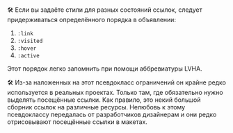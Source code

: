 
🛠 Если вы задаёте стили для разных состояний ссылок, следует придерживаться определённого порядка в объявлении:

1. `:link`
1. `:visited`
1. `:hover`
1. `:active`

Этот порядок легко запомнить при помощи аббревиатуры LVHA.

🛠 Из-за наложенных на этот псевдокласс ограничений он крайне редко используется в реальных проектах. Только там, где обязательно нужно выделять посещённые ссылки. Как правило, это некий большой сборник ссылок на различные ресурсы. Нелюбовь к этому псевдоклассу передалась от разработчиков дизайнерам и они редко отрисовывают посещённые ссылки в макетах.
